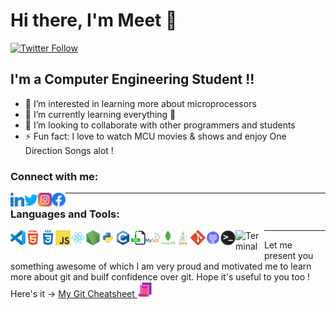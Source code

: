 # Hi there, I'm Meet 👋

[![Twitter Follow](https://img.shields.io/twitter/follow/MeetMakzz?color=1DA1F2&logo=twitter&style=for-the-badge)](https://twitter.com/intent/follow?original_referer=https%3A%2F%2Fgithub.com%2Fmeetmakwana19&screen_name=MeetMakzz)

## I'm a Computer Engineering Student !!

- 👀 I’m interested in learning more about microprocessors
- 🌱 I’m currently learning everything 🤣
- 👯 I’m looking to collaborate with other programmers and students
- ⚡ Fun fact: I love to watch MCU movies & shows and enjoy One Direction Songs alot !

### Connect with me:

[<img align="left" alt="meetmakwana19 | LinkedIn" width="22px" src="/icons/linkedin.png" />][linkedin]
[<img align="left" alt="meetmakwana19 | Twitter" width="22px" src="/icons/twitter.png" />][twitter]
[<img align="left" alt="meetmakwana19 | Instagram" width="22px" src="/icons/instagram.png" />][instagram]
[<img align="left" alt="meetmakwana19 | Instagram" width="22px" src="/icons/facebook.png" />][facebook]

---

### Languages and Tools:

<img align="left" alt="Visual Studio Code" width="24px" padding-bottom="10px"  src="https://raw.githubusercontent.com/github/explore/80688e429a7d4ef2fca1e82350fe8e3517d3494d/topics/visual-studio-code/visual-studio-code.png" />
<img align="left" alt="HTML5" width="24px" padding-bottom="10px"  src="/icons/html5.png" />
<img align="left" alt="CSS3" width="24px" padding-bottom="10px"  src="/icons/css3.png" />
<img align="left" alt="JavaScript" width="24px" padding-bottom="10px"  src="https://raw.githubusercontent.com/github/explore/80688e429a7d4ef2fca1e82350fe8e3517d3494d/topics/javascript/javascript.png" />
<img align="left" alt="React" width="24px" padding-bottom="10px"  src="https://raw.githubusercontent.com/github/explore/80688e429a7d4ef2fca1e82350fe8e3517d3494d/topics/react/react.png" />
<img align="left" alt="Node.js" width="24px" padding-bottom="10px"  src="https://raw.githubusercontent.com/github/explore/80688e429a7d4ef2fca1e82350fe8e3517d3494d/topics/nodejs/nodejs.png" />
<img align="left" alt="Node.js" width="24px" padding-bottom="10px"  src="https://raw.githubusercontent.com/github/explore/80688e429a7d4ef2fca1e82350fe8e3517d3494d/topics/python/python.png" />
<img align="left" alt="C-Language" width="24px" padding-bottom="10px"  src="/icons/c.png" />
<img align="left" alt="SQL" width="24px" padding-bottom="10px"  src="/icons/sql.png" />
<img align="left" alt="MySQL" width="24px" padding-bottom="10px"  src="/icons/mysql.png" />
<img align="left" alt="MongoDB" width="24px" padding-bottom="10px"  src="/icons/mongodb.png" />
<img align="left" alt="Java" width="24px" padding-bottom="10px"  src="/icons/java.png" />
<img align="left" alt="Git" width="24px" padding-bottom="10px"  src="/icons/git.png" />
<img align="left" alt="GitHub" width="24px" padding-bottom="10px"  src="/icons/github.png" />
<img align="left" alt="Terminal" width="24px" padding-bottom="10px"  src="https://raw.githubusercontent.com/github/explore/80688e429a7d4ef2fca1e82350fe8e3517d3494d/topics/terminal/terminal.png" />
<img align="left" alt="Terminal" width="46px" src="https://e7.pngegg.com/pngimages/150/289/png-clipart-x86-logo-intel-internet-of-things-web-design-text.png" />

---

Let me present you something awesome of which I am very proud and motivated me to learn more about git and builf confidence over git.
Hope it's useful to you too !<br/>Here's  it -> [My Git Cheatsheet <img alt="Document" width="24px" padding-bottom="10px" padding-top="10px" src="/icons/document.png" />](https://github.com/meetmakwana19/about-git/blob/master/README.md) 



[twitter]: https://twitter.com/MeetMakzz
[instagram]: https://instagram.com/meet_i_
[linkedin]: https://linkedin.com/in/meet-makwana-ab73081b6
[facebook]: https://facebook.com/meet.makwana.31945
